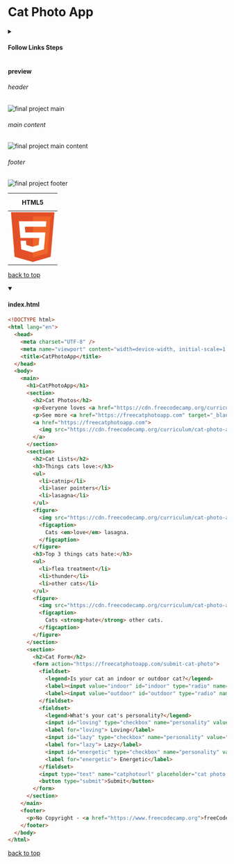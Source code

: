 
<a id=top></a>

# Cat Photo App

<details>
      <summary>
        <h4>Follow Links Steps</h4>
      </summary>

<table>
  <thead>
    <tr><th><a href="https://github.com/AndriiKot/Desing___Cat_Photo_App___freeCodeCamp//tree/main/steps/__00__title_" target="_self">Step 0</a></th><th><a href="https://github.com/AndriiKot/Desing___Cat_Photo_App___freeCodeCamp//tree/main/steps/__01__step__" target="_self">Step 1</a></th><th><a href="https://github.com/AndriiKot/Desing___Cat_Photo_App___freeCodeCamp//tree/main/steps/__02__step__" target="_self">Step 2</a></th><th><a href="https://github.com/AndriiKot/Desing___Cat_Photo_App___freeCodeCamp//tree/main/steps/__03__step__" target="_self">Step 3</a></th><th><a href="https://github.com/AndriiKot/Desing___Cat_Photo_App___freeCodeCamp//tree/main/steps/__04__step__" target="_self">Step 4</a></th><tr><th><a href="https://github.com/AndriiKot/Desing___Cat_Photo_App___freeCodeCamp//tree/main/steps/__05__step__" target="_self">Step 5</a></th><th><a href="https://github.com/AndriiKot/Desing___Cat_Photo_App___freeCodeCamp//tree/main/steps/__06__step__" target="_self">Step 6</a></th><th><a href="https://github.com/AndriiKot/Desing___Cat_Photo_App___freeCodeCamp//tree/main/steps/__07__step__" target="_self">Step 7</a></th><th><a href="https://github.com/AndriiKot/Desing___Cat_Photo_App___freeCodeCamp//tree/main/steps/__08__step__" target="_self">Step 8</a></th><th><a href="https://github.com/AndriiKot/Desing___Cat_Photo_App___freeCodeCamp//tree/main/steps/__09__step__" target="_self">Step 9</a></th><tr><th><a href="https://github.com/AndriiKot/Desing___Cat_Photo_App___freeCodeCamp//tree/main/steps/__10__step__" target="_self">Step 10</a></th><th><a href="https://github.com/AndriiKot/Desing___Cat_Photo_App___freeCodeCamp//tree/main/steps/__11__step__" target="_self">Step 11</a></th><th><a href="https://github.com/AndriiKot/Desing___Cat_Photo_App___freeCodeCamp//tree/main/steps/__12__step__" target="_self">Step 12</a></th><th><a href="https://github.com/AndriiKot/Desing___Cat_Photo_App___freeCodeCamp//tree/main/steps/__13__step__" target="_self">Step 13</a></th><th><a href="https://github.com/AndriiKot/Desing___Cat_Photo_App___freeCodeCamp//tree/main/steps/__14__step__" target="_self">Step 14</a></th><tr><th><a href="https://github.com/AndriiKot/Desing___Cat_Photo_App___freeCodeCamp//tree/main/steps/__15__step__" target="_self">Step 15</a></th><th><a href="https://github.com/AndriiKot/Desing___Cat_Photo_App___freeCodeCamp//tree/main/steps/__16__step__" target="_self">Step 16</a></th><th><a href="https://github.com/AndriiKot/Desing___Cat_Photo_App___freeCodeCamp//tree/main/steps/__17__step__" target="_self">Step 17</a></th><th><a href="https://github.com/AndriiKot/Desing___Cat_Photo_App___freeCodeCamp//tree/main/steps/__18__step__" target="_self">Step 18</a></th><th><a href="https://github.com/AndriiKot/Desing___Cat_Photo_App___freeCodeCamp//tree/main/steps/__19__step__" target="_self">Step 19</a></th><tr><th><a href="https://github.com/AndriiKot/Desing___Cat_Photo_App___freeCodeCamp//tree/main/steps/__20__step__" target="_self">Step 20</a></th><th><a href="https://github.com/AndriiKot/Desing___Cat_Photo_App___freeCodeCamp//tree/main/steps/__21__step__" target="_self">Step 21</a></th><th><a href="https://github.com/AndriiKot/Desing___Cat_Photo_App___freeCodeCamp//tree/main/steps/__22__step__" target="_self">Step 22</a></th><th><a href="https://github.com/AndriiKot/Desing___Cat_Photo_App___freeCodeCamp//tree/main/steps/__23__step__" target="_self">Step 23</a></th><th><a href="https://github.com/AndriiKot/Desing___Cat_Photo_App___freeCodeCamp//tree/main/steps/__24__step__" target="_self">Step 24</a></th><tr><th><a href="https://github.com/AndriiKot/Desing___Cat_Photo_App___freeCodeCamp//tree/main/steps/__25__step__" target="_self">Step 25</a></th><th><a href="https://github.com/AndriiKot/Desing___Cat_Photo_App___freeCodeCamp//tree/main/steps/__26__step__" target="_self">Step 26</a></th><th><a href="https://github.com/AndriiKot/Desing___Cat_Photo_App___freeCodeCamp//tree/main/steps/__27__step__" target="_self">Step 27</a></th><th><a href="https://github.com/AndriiKot/Desing___Cat_Photo_App___freeCodeCamp//tree/main/steps/__28__step__" target="_self">Step 28</a></th><th><a href="https://github.com/AndriiKot/Desing___Cat_Photo_App___freeCodeCamp//tree/main/steps/__29__step__" target="_self">Step 29</a></th><tr><th><a href="https://github.com/AndriiKot/Desing___Cat_Photo_App___freeCodeCamp//tree/main/steps/__30__step__" target="_self">Step 30</a></th><th><a href="https://github.com/AndriiKot/Desing___Cat_Photo_App___freeCodeCamp//tree/main/steps/__31__step__" target="_self">Step 31</a></th><th><a href="https://github.com/AndriiKot/Desing___Cat_Photo_App___freeCodeCamp//tree/main/steps/__32__step__" target="_self">Step 32</a></th><th><a href="https://github.com/AndriiKot/Desing___Cat_Photo_App___freeCodeCamp//tree/main/steps/__33__step__" target="_self">Step 33</a></th><th><a href="https://github.com/AndriiKot/Desing___Cat_Photo_App___freeCodeCamp//tree/main/steps/__34__step__" target="_self">Step 34</a></th><tr><th><a href="https://github.com/AndriiKot/Desing___Cat_Photo_App___freeCodeCamp//tree/main/steps/__35__step__" target="_self">Step 35</a></th><th><a href="https://github.com/AndriiKot/Desing___Cat_Photo_App___freeCodeCamp//tree/main/steps/__36__step__" target="_self">Step 36</a></th><th><a href="https://github.com/AndriiKot/Desing___Cat_Photo_App___freeCodeCamp//tree/main/steps/__37__step__" target="_self">Step 37</a></th><th><a href="https://github.com/AndriiKot/Desing___Cat_Photo_App___freeCodeCamp//tree/main/steps/__38__step__" target="_self">Step 38</a></th><th><a href="https://github.com/AndriiKot/Desing___Cat_Photo_App___freeCodeCamp//tree/main/steps/__39__step__" target="_self">Step 39</a></th><tr><th><a href="https://github.com/AndriiKot/Desing___Cat_Photo_App___freeCodeCamp//tree/main/steps/__40__step__" target="_self">Step 40</a></th><th><a href="https://github.com/AndriiKot/Desing___Cat_Photo_App___freeCodeCamp//tree/main/steps/__41__step__" target="_self">Step 41</a></th><th><a href="https://github.com/AndriiKot/Desing___Cat_Photo_App___freeCodeCamp//tree/main/steps/__42__step__" target="_self">Step 42</a></th><th><a href="https://github.com/AndriiKot/Desing___Cat_Photo_App___freeCodeCamp//tree/main/steps/__43__step__" target="_self">Step 43</a></th><th><a href="https://github.com/AndriiKot/Desing___Cat_Photo_App___freeCodeCamp//tree/main/steps/__44__step__" target="_self">Step 44</a></th><tr><th><a href="https://github.com/AndriiKot/Desing___Cat_Photo_App___freeCodeCamp//tree/main/steps/__45__step__" target="_self">Step 45</a></th><th><a href="https://github.com/AndriiKot/Desing___Cat_Photo_App___freeCodeCamp//tree/main/steps/__46__step__" target="_self">Step 46</a></th><th><a href="https://github.com/AndriiKot/Desing___Cat_Photo_App___freeCodeCamp//tree/main/steps/__47__step__" target="_self">Step 47</a></th><th><a href="https://github.com/AndriiKot/Desing___Cat_Photo_App___freeCodeCamp//tree/main/steps/__48__step__" target="_self">Step 48</a></th><th><a href="https://github.com/AndriiKot/Desing___Cat_Photo_App___freeCodeCamp//tree/main/steps/__49__step__" target="_self">Step 49</a></th><tr><th><a href="https://github.com/AndriiKot/Desing___Cat_Photo_App___freeCodeCamp//tree/main/steps/__50__step__" target="_self">Step 50</a></th><th><a href="https://github.com/AndriiKot/Desing___Cat_Photo_App___freeCodeCamp//tree/main/steps/__51__step__" target="_self">Step 51</a></th><th><a href="https://github.com/AndriiKot/Desing___Cat_Photo_App___freeCodeCamp//tree/main/steps/__52__step__" target="_self">Step 52</a></th><th><a href="https://github.com/AndriiKot/Desing___Cat_Photo_App___freeCodeCamp//tree/main/steps/__53__step__" target="_self">Step 53</a></th><th><a href="https://github.com/AndriiKot/Desing___Cat_Photo_App___freeCodeCamp//tree/main/steps/__54__step__" target="_self">Step 54</a></th><tr><th><a href="https://github.com/AndriiKot/Desing___Cat_Photo_App___freeCodeCamp//tree/main/steps/__55__step__" target="_self">Step 55</a></th><th><a href="https://github.com/AndriiKot/Desing___Cat_Photo_App___freeCodeCamp//tree/main/steps/__56__step__" target="_self">Step 56</a></th><th><a href="https://github.com/AndriiKot/Desing___Cat_Photo_App___freeCodeCamp//tree/main/steps/__57__step__" target="_self">Step 57</a></th><th><a href="https://github.com/AndriiKot/Desing___Cat_Photo_App___freeCodeCamp//tree/main/steps/__58__step__" target="_self">Step 58</a></th><th><a href="https://github.com/AndriiKot/Desing___Cat_Photo_App___freeCodeCamp//tree/main/steps/__59__step__" target="_self">Step 59</a></th><tr><th><a href="https://github.com/AndriiKot/Desing___Cat_Photo_App___freeCodeCamp//tree/main/steps/__60__step__" target="_self">Step 60</a></th><th><a href="https://github.com/AndriiKot/Desing___Cat_Photo_App___freeCodeCamp//tree/main/steps/__61__step__" target="_self">Step 61</a></th><th><a href="https://github.com/AndriiKot/Desing___Cat_Photo_App___freeCodeCamp//tree/main/steps/__62__step__" target="_self">Step 62</a></th><th><a href="https://github.com/AndriiKot/Desing___Cat_Photo_App___freeCodeCamp//tree/main/steps/__63__step__" target="_self">Step 63</a></th><th><a href="https://github.com/AndriiKot/Desing___Cat_Photo_App___freeCodeCamp//tree/main/steps/__64__step__" target="_self">Step 64</a></th><tr><th><a href="https://github.com/AndriiKot/Desing___Cat_Photo_App___freeCodeCamp//tree/main/steps/__65__step__" target="_self">Step 65</a></th><th><a href="https://github.com/AndriiKot/Desing___Cat_Photo_App___freeCodeCamp//tree/main/steps/__66__step__" target="_self">Step 66</a></th><th><a href="https://github.com/AndriiKot/Desing___Cat_Photo_App___freeCodeCamp//tree/main/steps/__67__step__" target="_self">Step 67</a></th><th><a href="https://github.com/AndriiKot/Desing___Cat_Photo_App___freeCodeCamp//tree/main/steps/__68__step__" target="_self">Step 68</a></th><th><a href="https://github.com/AndriiKot/Desing___Cat_Photo_App___freeCodeCamp//tree/main/steps/__69__step__" target="_self">Step 69</a></th><tr><th><a href="https://github.com/AndriiKot/Desing___Cat_Photo_App___freeCodeCamp//tree/main/steps/__70__step__" target="_self">Step 70</a></th><th><a href="https://github.com/AndriiKot/Desing___Cat_Photo_App___freeCodeCamp//tree/main/steps/__71__step__" target="_self">Step 71</a></th></tr>
  </thead>
  <tbody>
  </tbody>
</table>
</details>

<h4>preview</h4>
  <h6>header</h6>
    <img src="https://github.com/AndriiKot/Desing___Cat_Photo_App___freeCodeCamp/blob/main/images/previews/preview__final-project/final_project__main.png" alt="final project main">
  <h6>main content</h6>
    <img src="https://github.com/AndriiKot/Desing___Cat_Photo_App___freeCodeCamp/blob/main/images/previews/preview__final-project/final_project__main.png" alt="final project main content">
  <h6>footer</h6>
    <img src="https://github.com/AndriiKot/Desing___Cat_Photo_App___freeCodeCamp/blob/main/images/previews/preview__final-project/final_project__footer.png" alt="final project footer">

<table>
  <thead>
      <tr><th height=33 width=100>HTML5</th>
  </thead>
  <tbody>
      <tr><td height=100 width=100><a href=https://html.spec.whatwg.org/multipage/ target="_self"><img src=https://github.com/AndriiKot/iconsSVG_and_linksDocs/blob/main/svg/html.svg alt=HTML5></a></td>
  </tbody>
</table>

[back to top](#top)



<details open>
  <summary>
    <h4>index.html</h4>
  </summary>



```html
<!DOCTYPE html>
<html lang="en">
  <head>
    <meta charset="UTF-8" />
    <meta name="viewport" content="width=device-width, initial-scale=1.0" />
    <title>CatPhotoApp</title>
  </head>
  <body>
    <main>
      <h1>CatPhotoApp</h1>
      <section>
        <h2>Cat Photos</h2>
        <p>Everyone loves <a href="https://cdn.freecodecamp.org/curriculum/cat-photo-app/running-cats.jpg">cute cats</a> online!</p>
        <p>See more <a href="https://freecatphotoapp.com" target="_blank">cat photos</a> in our gallery.</p>
        <a href="https://freecatphotoapp.com">
          <img src="https://cdn.freecodecamp.org/curriculum/cat-photo-app/relaxing-cat.jpg" alt="A cute orange cat lying on its back">
        </a>
      </section>
      <section>
        <h2>Cat Lists</h2>
        <h3>Things cats love:</h3>
        <ul>
          <li>catnip</li>
          <li>laser pointers</li>
          <li>lasagna</li>
        </ul>
        <figure>
          <img src="https://cdn.freecodecamp.org/curriculum/cat-photo-app/lasagna.jpg" alt="A slice of lasagna on a plate">
          <figcaption>
            Cats <em>love</em> lasagna.
          </figcaption>
        </figure>
        <h3>Top 3 things cats hate:</h3>
        <ul>
          <li>flea treatment</li>
          <li>thunder</li>
          <li>other cats</li>
        </ul>
        <figure>
          <img src="https://cdn.freecodecamp.org/curriculum/cat-photo-app/cats.jpg" alt="Five cats looking around a field.">
          <figcaption>
            Cats <strong>hate</strong> other cats.
          </figcaption>
        </figure>
      </section>
      <section>
        <h2>Cat Form</h2>
        <form action="https://freecatphotoapp.com/submit-cat-photo">
          <fieldset>
            <legend>Is your cat an indoor or outdoor cat?</legend>
            <label><input value="indoor" id="indoor" type="radio" name="indoor-outdoor" checked> Indoor</label>
            <label><input value="outdoor" id="outdoor" type="radio" name="indoor-outdoor"> Outdoor</label>
          </fieldset>
          <fieldset>
            <legend>What's your cat's personality?</legend>
            <input id="loving" type="checkbox" name="personality" value="loving" checked>
            <label for="loving"> Loving</label>
            <input id="lazy" type="checkbox" name="personality" value="lazy">
            <label for="lazy"> Lazy</label>
            <input id="energetic" type="checkbox" name="personality" value="energetic">
            <label for="energetic"> Energetic</label>
          </fieldset>
          <input type="text" name="catphotourl" placeholder="cat photo URL" required>
          <button type="submit">Submit</button>
        </form>
      </section>
    </main>
    <footer>
      <p>No Copyright - <a href="https://www.freecodecamp.org">freeCodeCamp.org</a></p>
    </footer>
  </body>
</html>

```



[back to top](#top)


</details>
